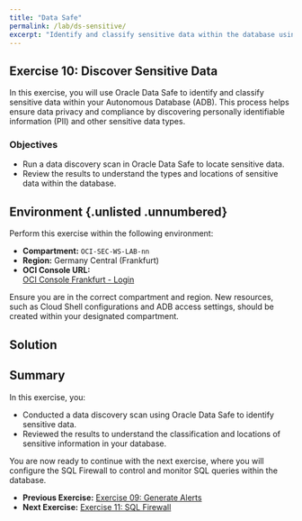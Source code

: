 ```yaml
---
title: "Data Safe"
permalink: /lab/ds-sensitive/
excerpt: "Identify and classify sensitive data within the database using Oracle Data Safe."
---
```

<!-- markdownlint-disable MD024 -->
<!-- markdownlint-disable MD033 -->
<!-- markdownlint-disable MD041 -->

## Exercise 10: Discover Sensitive Data

In this exercise, you will use Oracle Data Safe to identify and classify
sensitive data within your Autonomous Database (ADB). This process helps ensure
data privacy and compliance by discovering personally identifiable information
(PII) and other sensitive data types.

### Objectives

- Run a data discovery scan in Oracle Data Safe to locate sensitive data.
- Review the results to understand the types and locations of sensitive data
  within the database.

## Environment {.unlisted .unnumbered}

Perform this exercise within the following environment:

- **Compartment:** `OCI-SEC-WS-LAB-nn`
- **Region:** Germany Central (Frankfurt)
- **OCI Console URL:**  
  [OCI Console Frankfurt - Login](https://console.eu-frankfurt-1.oraclecloud.com)

Ensure you are in the correct compartment and region. New resources, such as
Cloud Shell configurations and ADB access settings, should be created within
your designated compartment.

## Solution

## Summary

In this exercise, you:

- Conducted a data discovery scan using Oracle Data Safe to identify sensitive
  data.
- Reviewed the results to understand the classification and locations of
  sensitive information in your database.

You are now ready to continue with the next exercise, where you will configure
the SQL Firewall to control and monitor SQL queries within the database.

- **Previous Exercise:** [Exercise 09: Generate Alerts](#exercise-09-generate-alerts)
- **Next Exercise:** [Exercise 11: SQL Firewall](#exercise-11-sql-firewall)
